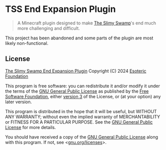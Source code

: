# TSS End Expansion Plugin

> A Minecraft plugin designed to make [The Slimy Swamp](https://github.com/TheSlimySwamp)'s end much more challenging and difficult.

This project has been abandoned and some parts of the plugin are most likely non-functional.

## License

[The Slimy Swamp End Expansion Plugin](https://github.com/TheSlimySwamp/end-expansion-plugin) Copyright (C) 2024 [Esoteric Foundation](https://esoteric.foundation)

This program is free software: you can redistribute it and/or modify it under the terms of the [GNU General Public License](./LICENSE) as published by the [Free Software Foundation](https://www.fsf.org/), either [version 3](./LICENSE) of the License, or (at your option) any later version.

This program is distributed in the hope that it will be useful, but WITHOUT ANY WARRANTY; without even the implied warranty of MERCHANTABILITY or FITNESS FOR A PARTICULAR PURPOSE. See the [GNU General Public License](./LICENSE) for more details.

You should have received a copy of the [GNU General Public License](./LICENSE) along with this program. If not, see <[gnu.org/licenses](https://www.gnu.org/licenses/)>.
